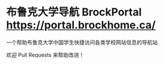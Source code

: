 # 布鲁克大学导航 BrockPortal https://portal.brockhome.ca/

一个帮助布鲁克大学中国学生快捷访问各类学校网站信息的导航站

欢迎 Pull Requests 来帮助改进！
